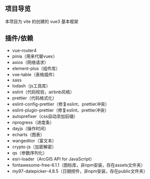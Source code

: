 ## 项目导览
本项目为 vite 的创建的 vue3 基本框架

## 插件/依赖

- vue-router4
- pinia（用来代替vuex）
- axios（网络请求）
- element-plus（组件库）
- vxe-table（表格插件）
- sass 
- lodash（js工具库）
- eslint（代码校验，airbnb风格）
- prettier（代码格式化）
- eslint-config-prettier（修复eslint、prettier冲突）
- eslint-plugin-prettier（修复eslint、prettier冲突）
- autoprefixer（css自动添加前缀）
- nprogress（进度条）
- dayjs（操作时间）
- echarts（图表）
- wangeditor（富文本）
- crypto-js（加密解密）
- qs（参数序列化）
- esri-loader（ArcGIS API for JavaScript）
- fontawesome-free-6.1.1（图标库，非npm安装，存在assets文件夹）
- my97-datepicker-4.8.5（日期控件，非npm安装，存在public文件夹）
